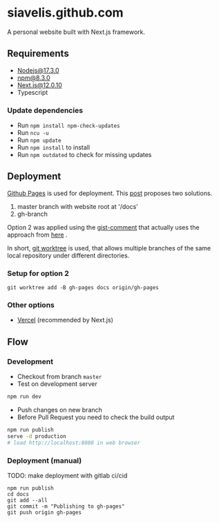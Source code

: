 # siavelis.github.com

A personal website built with Next.js framework.

## Requirements

- Nodejs@17.3.0
- npm@8.3.0
- Next.js@12.0.10
- Typescript

### Update dependencies

- Run `npm install npm-check-updates`
- Run `ncu -u`
- Run `npm update`
- Run `npm install` to install
- Run `npm outdated` to check for missing updates

## Deployment

[Github Pages](https://pages.github.com/) is used for deployment.
This [post](https://itnext.io/next-js-app-on-github-pages-768020f2b65e) proposes two solutions.

1. master branch with website root at '/docs'
2. gh-branch

Option 2 was applied using the [gist-comment](https://gist.github.com/cobyism/4730490#gistcomment-3369702)
that actually uses the approach from
[here](https://gohugo.io/hosting-and-deployment/hosting-on-github/#deployment-of-project-pages-from-your-gh-pages-branch)
.

In short, [git worktree](https://git-scm.com/docs/git-worktree) is used, that allows multiple branches of the same local
repository under different directories.

### Setup for option 2

```
git worktree add -B gh-pages docs origin/gh-pages
```

### Other options

- [Vercel](https://nextjs.org/docs/deployment#vercel-recommended) (recommended by Next.js)

## Flow

### Development

- Checkout from branch `master`
- Test on development server

```bash
npm run dev
```

- Push changes on new branch
- Before Pull Request you need to check the build output

```bash
npm run publish
serve -d production
# load http://localhost:8080 in web browser
```

### Deployment (manual)

TODO: make deployment with gitlab ci/cid

```
npm run publish
cd docs
git add --all 
git commit -m "Publishing to gh-pages"
git push origin gh-pages
```
